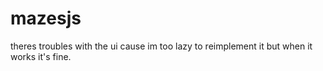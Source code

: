 # mazesjs
theres troubles with the ui cause im too lazy to reimplement it but when it works it's fine.
